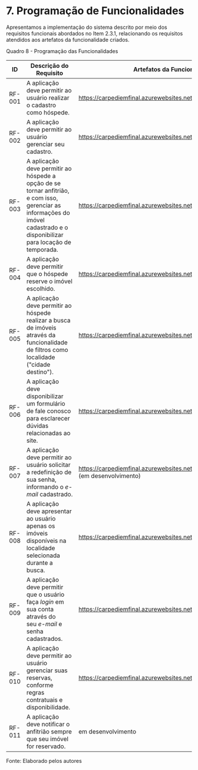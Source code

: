 # 7. Programação de Funcionalidades


Apresentamos a implementação do sistema descrito por meio dos requisitos funcionais abordados no Item 2.3.1, relacionando os requisitos atendidos aos artefatos da funcionalidade criados.

Quadro 8 - Programação das Funcionalidades

|ID       | Descrição do Requisito  | Artefatos da Funcionalidade |
|---------|-------------------------|-----------------------------|
|RF-001   | A aplicação deve permitir ao usuário realizar o cadastro como hóspede.  | https://carpediemfinal.azurewebsites.net/Hospedes/Create |
|RF-002   | A aplicação deve permitir ao usuário gerenciar seu cadastro. | https://carpediemfinal.azurewebsites.net/Hospedes/Edit | 
|RF-003   | A aplicação deve permitir ao hóspede a opção de se tornar anfitrião, e com isso, gerenciar as informações do imóvel cadastrado e o disponibilizar para locação de temporada. | https://carpediemfinal.azurewebsites.net/Imoveis/Edit | 
|RF-004   | A aplicação deve permitir que o hóspede reserve o imóvel escolhido. | https://carpediemfinal.azurewebsites.net/Reservas/Create |
|RF-005   | A aplicação deve permitir ao hóspede realizar a busca de imóveis através da funcionalidade de filtros como localidade ("cidade destino"). | https://carpediemfinal.azurewebsites.net/ |
|RF-006   | A aplicação deve disponibilizar um formulário de fale conosco para esclarecer dúvidas relacionadas ao site. | https://carpediemfinal.azurewebsites.net/Hospedes/FaleConosco |
|RF-007   | A aplicação deve permitir ao usuário solicitar a redefinição de sua senha, informando o _e-mail_ cadastrado. | https://carpediemfinal.azurewebsites.net/Hospedes/EsqueceuSenha (em desenvolvimento) |
|RF-008   | A aplicação deve apresentar ao usuário apenas os imóveis disponíveis na localidade selecionada durante a busca. | https://carpediemfinal.azurewebsites.net/Imoveis/Busca |
|RF-009   | A aplicação deve permitir que o usuário faça _login_ em sua conta através do seu _e-mail_ e senha cadastrados. | https://carpediemfinal.azurewebsites.net/Hospedes/Login |
|RF-010   | A aplicação deve permitir ao usuário gerenciar suas reservas, conforme regras contratuais e disponibilidade. | https://carpediemfinal.azurewebsites.net/Reservas/Edit |
|RF-011   | A aplicação deve notificar o anfitrião sempre que seu imóvel for reservado. | em desenvolvimento |

Fonte: Elaborado pelos autores
<br>
